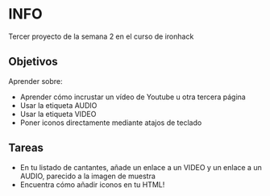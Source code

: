 # INFO

Tercer proyecto de la semana 2 en el curso de ironhack 

## Objetivos

Aprender sobre:
- Aprender cómo incrustar un vídeo de Youtube u otra tercera página
- Usar la etiqueta AUDIO
- Usar la etiqueta VIDEO
- Poner iconos directamente mediante atajos de teclado


## Tareas

- En tu listado de cantantes, añade un enlace a un VIDEO y un enlace a un AUDIO, parecido a la imagen de muestra
- Encuentra cómo añadir iconos en tu HTML!